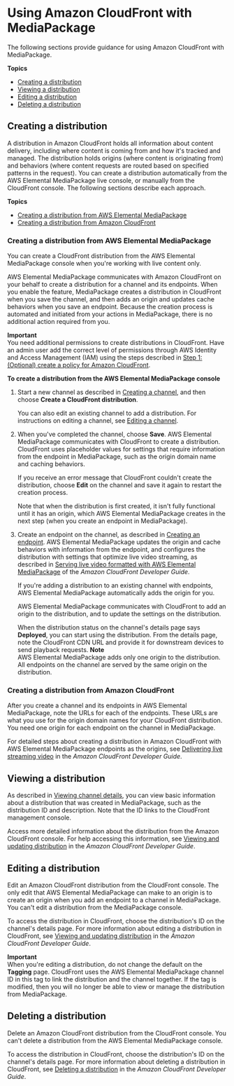 # Using Amazon CloudFront with MediaPackage<a name="cdns-cf"></a>

The following sections provide guidance for using Amazon CloudFront with MediaPackage\.

**Topics**
+ [Creating a distribution](#cdns-create)
+ [Viewing a distribution](#cdns-view)
+ [Editing a distribution](#cdns-edit)
+ [Deleting a distribution](#cdns-delete)

## Creating a distribution<a name="cdns-create"></a>

A distribution in Amazon CloudFront holds all information about content delivery, including where content is coming from and how it's tracked and managed\. The distribution holds origins \(where content is originating from\) and behaviors \(where content requests are routed based on specified patterns in the request\)\. You can create a distribution automatically from the AWS Elemental MediaPackage live console, or manually from the CloudFront console\. The following sections describe each approach\.

**Topics**
+ [Creating a distribution from AWS Elemental MediaPackage](#cdns-create-mp)
+ [Creating a distribution from Amazon CloudFront](#cdns-create-cf)

### Creating a distribution from AWS Elemental MediaPackage<a name="cdns-create-mp"></a>

You can create a CloudFront distribution from the AWS Elemental MediaPackage console when you're working with live content only\.

AWS Elemental MediaPackage communicates with Amazon CloudFront on your behalf to create a distribution for a channel and its endpoints\. When you enable the feature, MediaPackage creates a distribution in CloudFront when you save the channel, and then adds an origin and updates cache behaviors when you save an endpoint\. Because the creation process is automated and initiated from your actions in MediaPackage, there is no additional action required from you\. 

**Important**  
You need additional permissions to create distributions in CloudFront\. Have an admin user add the correct level of permissions through AWS Identity and Access Management \(IAM\) using the steps described in [Step 1: \(Optional\) create a policy for Amazon CloudFront](setting-up-create-non-admin-iam-cf.md)\.

**To create a distribution from the AWS Elemental MediaPackage console**

1. Start a new channel as described in [Creating a channel](channels-create.md), and then choose **Create a CloudFront distribution**\. 

   You can also edit an existing channel to add a distribution\. For instructions on editing a channel, see [Editing a channel](channels-edit.md)\.

1. When you've completed the channel, choose **Save**\. AWS Elemental MediaPackage communicates with CloudFront to create a distribution\. CloudFront uses placeholder values for settings that require information from the endpoint in MediaPackage, such as the origin domain name and caching behaviors\. 

   If you receive an error message that CloudFront couldn't create the distribution, choose **Edit** on the channel and save it again to restart the creation process\.

   Note that when the distribution is first created, it isn't fully functional until it has an origin, which AWS Elemental MediaPackage creates in the next step \(when you create an endpoint in MediaPackage\)\.

1. Create an endpoint on the channel, as described in [Creating an endpoint](endpoints-create.md)\. AWS Elemental MediaPackage updates the origin and cache behaviors with information from the endpoint, and configures the distribution with settings that optimize live video streaming, as described in [Serving live video formatted with AWS Elemental MediaPackage](https://docs.aws.amazon.com/AmazonCloudFront/latest/DeveloperGuide/live-streaming.html#live-streaming-with-mediapackage) of the *Amazon CloudFront Developer Guide*\.

   If you're adding a distribution to an existing channel with endpoints, AWS Elemental MediaPackage automatically adds the origin for you\.

   AWS Elemental MediaPackage communicates with CloudFront to add an origin to the distribution, and to update the settings on the distribution\. 

   When the distribution status on the channel's details page says **Deployed**, you can start using the distribution\. From the details page, note the CloudFront CDN URL and provide it for downstream devices to send playback requests\.
**Note**  
AWS Elemental MediaPackage adds only one origin to the distribution\. All endpoints on the channel are served by the same origin on the distribution\.

### Creating a distribution from Amazon CloudFront<a name="cdns-create-cf"></a>

After you create a channel and its endpoints in AWS Elemental MediaPackage, note the URLs for each of the endpoints\. These URLs are what you use for the origin domain names for your CloudFront distribution\. You need one origin for each endpoint on the channel in MediaPackage\. 

For detailed steps about creating a distribution in Amazon CloudFront with AWS Elemental MediaPackage endpoints as the origins, see [Delivering live streaming video](https://docs.aws.amazon.com/AmazonCloudFront/latest/DeveloperGuide/live-streaming.html) in the *Amazon CloudFront Developer Guide*\.

## Viewing a distribution<a name="cdns-view"></a>

As described in [Viewing channel details](channels-view.md), you can view basic information about a distribution that was created in MediaPackage, such as the distribution ID and description\. Note that the ID links to the CloudFront management console\.

Access more detailed information about the distribution from the Amazon CloudFront console\. For help accessing this information, see [Viewing and updating distribution](https://docs.aws.amazon.com/AmazonCloudFront/latest/DeveloperGuide/HowToUpdateDistribution.html) in the *Amazon CloudFront Developer Guide*\.

## Editing a distribution<a name="cdns-edit"></a>

Edit an Amazon CloudFront distribution from the CloudFront console\. The only edit that AWS Elemental MediaPackage can make to an origin is to create an origin when you add an endpoint to a channel in MediaPackage\. You can't edit a distribution from the MediaPackage console\.

To access the distribution in CloudFront, choose the distribution's ID on the channel's details page\. For more information about editing a distribution in CloudFront, see [Viewing and updating distribution](https://docs.aws.amazon.com/AmazonCloudFront/latest/DeveloperGuide/HowToUpdateDistribution.html) in the *Amazon CloudFront Developer Guide*\.

**Important**  
When you're editing a distribution, do not change the default on the **Tagging** page\. CloudFront uses the AWS Elemental MediaPackage channel ID in this tag to link the distribution and the channel together\. If the tag is modified, then you will no longer be able to view or manage the distribution from MediaPackage\.

## Deleting a distribution<a name="cdns-delete"></a>

Delete an Amazon CloudFront distribution from the CloudFront console\. You can't delete a distribution from the AWS Elemental MediaPackage console\.

To access the distribution in CloudFront, choose the distribution's ID on the channel's details page\. For more information about deleting a distribution in CloudFront, see [Deleting a distribution](https://docs.aws.amazon.com/AmazonCloudFront/latest/DeveloperGuide/HowToDeleteDistribution.html) in the *Amazon CloudFront Developer Guide*\.